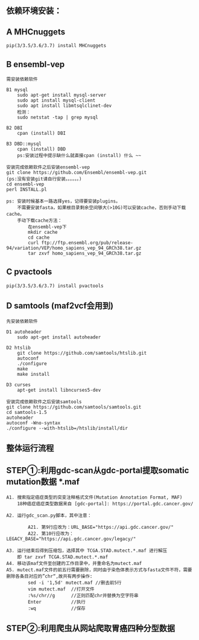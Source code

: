 依赖环境安装：
---
A MHCnuggets
---
	pip(3/3.5/3.6/3.7) install MHCnuggets

B ensembl-vep
---
	需安装依赖软件

	B1 mysql
		sudo apt-get install mysql-server
		sudo apt install mysql-client
		sudo apt install libmtsqlclinet-dev
		检测：
		sudo netstat -tap | grep mysql

	B2 DBI
		cpan (install) DBI
	
	B3 DBD::mysql
		cpan (install) DBD
		ps:安装过程中提示缺什么就直接cpan (install) 什么 ~~

	安装完成依赖软件之后安装ensembl-vep
	git clone https://github.com/Ensembl/ensembl-vep.git
	(ps:没有安装git请自行安装。。。。。。)
	cd ensembl-vep
	perl INSTALL.pl
	
	ps:	安装时候基本一路选择yes，记得要安装plugins。
		不需要安装fasta，如果根目录剩余空间够大(>10G)可以安装cache，否则手动下载cache。
		手动下载cache方法：
			在ensembl-vep下
			mkdir cache
			cd cache
			curl ftp://ftp.ensembl.org/pub/release-94/variation/VEP/homo_sapiens_vep_94_GRCh38.tar.gz
			tar zxvf homo_sapiens_vep_94_GRCh38.tar.gz

C pvactools
---
	pip(3/3.5/3.6/3.7) install pvactools

D samtools (maf2vcf会用到)
---	
	先安装依赖软件

	D1 autoheader
		sudo apt-get install autoheader

	D2 htslib
		git clone https://github.com/samtools/htslib.git
		autoconf
		./configure
		make
		make install

	D3 curses
		apt-get install libncurses5-dev

	安装完成依赖软件之后安装samtools
	git clone https://github.com/samtools/samtools.git
	cd samtools-1.5
	autoheader
	autoconf -Wno-syntax
	./configure --with-htslib=/htslib/install/dir
	


整体运行流程
---
STEP①:利用gdc-scan从gdc-portal提取somatic mutation数据  *.maf
---
	A1.	搜索指定癌症类型的突变注释格式文件(Mutation Annotation Format, MAF)
		18种癌症癌症类型数据来自 [gdc-portal]: https://portal.gdc.cancer.gov/
	
	A2.	运行gdc_scan.py脚本，其中注意：
			
			A21. 第9行应改为：URL_BASE="https://api.gdc.cancer.gov/"
			A22. 第10行应改为：LEGACY_BASE="https://api.gdc.cancer.gov/legacy/"

	A3.	运行结束后得到压缩包，选择其中 TCGA.STAD.mutect.*.maf 进行解压
		即 tar zxvf TCGA.STAD.mutect.*.maf
	A4.	移动该maf文件至创建的工作目录中，并重命名为mutect.maf
	A5.	mutect.maf文件的前五行需要删除，同时由于染色体表示方式与fasta文件不符，需要删除各条目对应的”chr“,故共有两步操作:
			sed -i '1,5d' mutect.maf //删去前5行
			vim mutect.maf 	//打开文件
			:%s/chr//g 		//正则匹配chr并替换为空字符串
			Enter 			//执行
			:wq				//保存




STEP②:利用爬虫从网站爬取胃癌四种分型数据
---






























